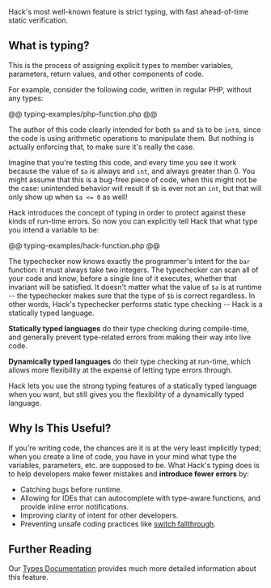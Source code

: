 Hack's most well-known feature is strict typing, with fast ahead-of-time static verification.

## What is typing?

This is the process of assigning explicit types to member variables, parameters, return values, and other components of code.

For example, consider the following code, written in regular PHP, without any types:

@@ typing-examples/php-function.php @@

The author of this code clearly intended for both `$a` and `$b` to be `int`s, since the code is using arithmetic operations to manipulate them. But nothing is actually enforcing that, to make sure it's really the case.

Imagine that you're testing this code, and every time you see it work because the value of `$a` is always and `int`, and always greater than 0. You might assume that this is a bug-free piece of code, when this might not be the case: unintended behavior will result if `$b` is ever not an `int`, but that will only show up when `$a <= 0` as well!

Hack introduces the concept of typing in order to protect against these kinds of run-time errors. So now you can explicitly tell Hack that what type you intend a variable to be:

@@ typing-examples/hack-function.php @@

The typechecker now knows exactly the programmer's intent for the `bar` function: it must always take two integers. The typechecker can scan all of your code and know, before a single line of it executes, whether that invariant will be satisfied. It doesn't matter what the value of `$a` is at runtime -- the typechecker makes sure that the type of `$b` is correct regardless. In other words, Hack's typechecker performs static type checking -- Hack is a statically typed language.

**Statically typed languages** do their type checking during compile-time, and generally prevent type-related errors from making their way into live code.

**Dynamically typed languages** do their type checking at run-time, which allows more flexibility at the expense of letting type errors through.

Hack lets you use the strong typing features of a statically typed language when you want, but still gives you the flexibility of a dynamically typed language.

## Why Is This Useful?

If you're writing code, the chances are it is at the very least implicitly typed; when you create a line of code, you have in your mind what type the variables, parameters, etc. are supposed to be. What Hack's typing does is to help developers make fewer mistakes and **introduce fewer errors** by:

* Catching bugs before runtime.
* Allowing for IDEs that can autocomplete with type-aware functions, and provide inline error notifications.
* Improving clarity of intent for other developers.
* Preventing unsafe coding practices like [switch fallthrough](/hack/types/advanced-rules#fallthrough).

## Further Reading

Our [Types Documentation](/hack/types/introduction) provides much more detailed information about this feature.
